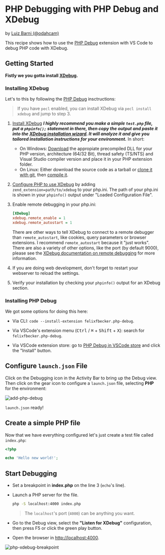 # PHP Debugging with PHP Debug and XDebug

by [Luiz Barni (@odahcam)](https://github.com/odahcam)

This recipe shows how to use the [PHP Debug](https://github.com/Microsoft/vscode-chrome-debug) extension with VS Code to debug PHP code with XDebug.

## Getting Started

**Fistly we you gotta install [XDebug](https://xdebug.org).**

### Installing XDebug

Let's to this by following the [PHP Debug](https://github.com/felixfbecker/vscode-php-debug) insctructions:

> If you have `pecl` enabled, you can install XDebug via `pecl install xdebug` and jump to step 3.

1. [Install XDebug](https://xdebug.org/docs/install)
    **_I highly recommend you make a simple `test.php` file, put a `phpinfo();` statement in there, then copy the output and paste it into the [XDebug installation wizard](https://xdebug.org/wizard.php). It will analyze it and give you tailored installation instructions for your environment._** In short:
    - On Windows: [Download](https://xdebug.org/download.php) the appropiate precompiled DLL for your PHP version, architecture (64/32 Bit), thread safety (TS/NTS) and Visual Studio compiler version and place it in your PHP extension folder.
    - On Linux: Either download the source code as a tarball or [clone it with git](https://xdebug.org/docs/install#source), then [compile it](https://xdebug.org/docs/install#compile).

2. [Configure PHP to use XDebug](https://xdebug.org/docs/install#configure-php) by adding `zend_extension=path/to/xdebug` to your php.ini. The path of your php.ini is shown in your `phpinfo()` output under "Loaded Configuration File".

3. Enable remote debugging in your php.ini:

    ```ini
    [XDebug]
    xdebug.remote_enable = 1
    xdebug.remote_autostart = 1
    ```

    There are other ways to tell XDebug to connect to a remote debugger than `remote_autostart`, like cookies, query parameters or browser extensions. I recommend `remote_autostart` because it "just works". There are also a variety of other options, like the port (by default 9000), please see the [XDebug documentation on remote debugging](https://xdebug.org/docs/remote#starting) for more information.

4. If you are doing web development, don't forget to restart your webserver to reload the settings.

5. Verify your installation by checking your `phpinfo()` output for an XDebug section.

### Installing PHP Debug

We got some options for doing this here:

- Via CLI: `code --install-extension felixfbecker.php-debug`.

- Via VSCode's extension menu (<kbd>Ctrl</kbd> / <kbd>⌘</kbd> + <kbd>Shift</kbd> + <kbd>X</kbd>): search for `felixfbecker.php-debug`.

- Via VSCode extension store: go to [PHP Debug in VSCode store](https://marketplace.visualstudio.com/items?itemName=felixfbecker.php-debug) and click the "Install" button.

## Configure `launch.json` File

Click on the Debugging icon in the Activity Bar to bring up the Debug view. Then click on the gear icon to configure a `launch.json` file, selecting **PHP** for the environment:

![add-php-debug](https://user-images.githubusercontent.com/3942006/46444543-d3d00c00-c748-11e8-97c2-28373dd2392a.png)

`launch.json` ready!

## Create a simple PHP file

Now that we have everything configured let's just create a test file called `index.php`:

```php
<?php

echo 'Hello new world!';
```

## Start Debugging

- Set a breakpoint in **index.php** on the line 3 (`echo`'s line).

- Launch a PHP server for the file.

  ```bash
  php -S localhost:4000 index.php
  ```

  > The `localhost`'s port (`4000`) can be anything you want.

- Go to the Debug view, select the **"Listen for XDebug"** configuration, then press F5 or click the green play button.

- Open the browser in [http://localhost:4000](http://localhost:4000).

![php-xdebug-breakpoint](https://user-images.githubusercontent.com/3942006/46452910-b31dab80-c774-11e8-9aca-4950c0ad7d43.png)
